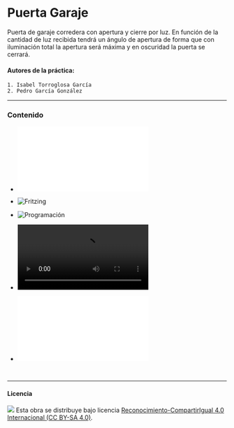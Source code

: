 # Puerta Garaje

Puerta de garaje corredera con apertura y cierre por luz. En función de la cantidad de luz recibida tendrá un ángulo de apertura de forma que con iluminación total la apertura será máxima y en oscuridad la puerta se cerrará.


#### Autores de la práctica:
    1. Isabel Torroglosa García
    2. Pedro García González

<hr>

### Contenido

- ![Resumen](PuertaGaraje.pdf)
- ![Fritzing](PuertaGaraje.fzz)
- ![Programación](PuertaGaraje.sb2)
- ![Video](PuertaGaraje.mov)

- [![Resumen](PuertaGaraje.pdf)](PuertaGaraje.pdf)


<br>


***

#### Licencia

<img src="http://i.creativecommons.org/l/by-sa/4.0/88x31.png" /> Esta obra se distribuye bajo licencia [Reconocimiento-CompartirIgual 4.0 Internacional (CC BY-SA 4.0)](https://creativecommons.org/licenses/by-sa/4.0/deed.es_ES).
